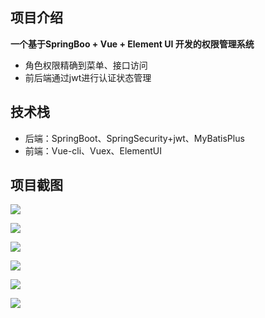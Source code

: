 ## 项目介绍

**一个基于SpringBoo + Vue + Element UI 开发的权限管理系统**

- 角色权限精确到菜单、接口访问
- 前后端通过jwt进行认证状态管理

## 技术栈

- 后端：SpringBoot、SpringSecurity+jwt、MyBatisPlus
- 前端：Vue-cli、Vuex、ElementUI

## 项目截图

![](https://tva1.sinaimg.cn/large/007S8ZIlgy1gfvkfm46hxj31ky0u0e84.jpg)

![](https://tva1.sinaimg.cn/large/007S8ZIlgy1gfvkgf1y94j31km0u0n5n.jpg)

![](https://tva1.sinaimg.cn/large/007S8ZIlgy1gfvkh4e9nkj31ko0u044w.jpg)

![](https://tva1.sinaimg.cn/large/007S8ZIlgy1gfvkhh99nbj31ko0u0doq.jpg)

![](https://tva1.sinaimg.cn/large/007S8ZIlgy1gfvkhye127j31ks0u0k1g.jpg)

![](https://tva1.sinaimg.cn/large/007S8ZIlgy1gfvkjmf6c4j31kz0u0tjm.jpg)
